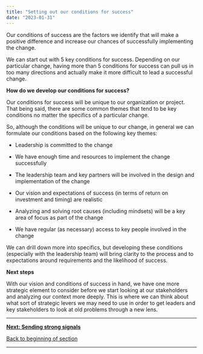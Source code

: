 ```yaml
---
title: "Setting out our conditions for success"
date: "2023-01-31"
---
```


Our conditions of success are the factors we identify that will make a positive difference and increase our chances of successfully implementing the change.

We can start out with 5 key conditions for success. Depending on our particular change, having more than 5 conditions for success can pull us in too many directions and actually make it more difficult to lead a successful change.

**How do we develop our conditions for success?**

Our conditions for success will be unique to our organization or project. That being said, there are some common themes that tend to be key conditions no matter the specifics of a particular change.

So, although the conditions will be unique to our change, in general we can formulate our conditions based on the following key themes:

- Leadership is committed to the change

- We have enough time and resources to implement the change successfully

- The leadership team and key partners will be involved in the design and implementation of the change

- Our vision and expectations of success (in terms of return on investment and timing) are realistic

- Analyzing and solving root causes (including mindsets) will be a key area of focus as part of the change

- We have regular (as necessary) access to key people involved in the change

We can drill down more into specifics, but developing these conditions (especially with the leadership team) will bring clarity to the process and to expectations around requirements and the likelihood of success.

**Next steps**

With our vision and conditions of success in hand, we have one more strategic element to consider before we start looking at our stakeholders and analyzing our context more deeply. This is where we can think about what sort of strategic levers we may need to use in order to get leaders and key stakeholders to look at old problems through a new lens.

* * *

[******Next: Sending strong signals******](/framework-for-leading-change/sending-strong-signals/)

[Back to beginning of section](/framework-for-leading-change/laying-our-foundation-for-successful-change/)

* * *
